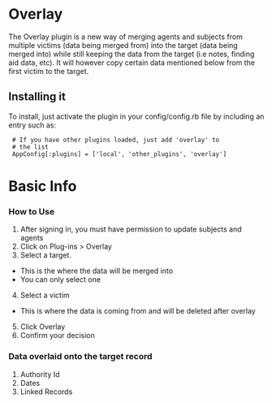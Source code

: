 # Overlay 

The Overlay plugin is a new way of merging agents and subjects from multiple victims (data being merged from) into the target (data being merged into) while still keeping the data from the target (i.e notes, finding aid data, etc). It will however copy certain data mentioned below from the first victim to the target.

## Installing it

To install, just activate the plugin in your config/config.rb file by
including an entry such as:

     # If you have other plugins loaded, just add 'overlay' to
     # the list
     AppConfig[:plugins] = ['local', 'other_plugins', 'overlay']
		  
# Basic Info

### How to Use

1.	After signing in, you must have permission to update subjects and agents
2.	Click on Plug-ins > Overlay
3.	Select a target. 
  *	This is the where the data will be merged into 
  *	You can only select one 
4.	Select a victim 
  * This is where the data is coming from and will be deleted after overlay
5.	Click Overlay
6.	Confirm your decision


### Data overlaid onto the target record

1.	Authority Id
2.  Dates
3.	Linked Records

